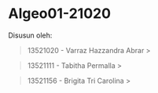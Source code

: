 # Algeo01-21020
Disusun oleh: 
> 13521020 - Varraz Hazzandra Abrar >

> 13521111 - Tabitha Permalla >

> 13521156 - Brigita Tri Carolina >
